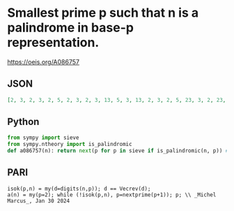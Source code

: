 # Smallest prime p such that n is a palindrome in base\-p representation\.
https://oeis.org/A086757
## JSON
```JSON
[2, 3, 2, 3, 2, 5, 2, 3, 2, 3, 13, 5, 3, 13, 2, 3, 2, 5, 23, 3, 2, 23, 3, 5, 29, 3, 2, 3, 31, 29, 2, 7, 2, 37, 37, 5, 41, 37, 41, 3, 5, 13, 47, 43, 2, 5, 53, 7, 53, 7, 2, 3, 59, 17, 59, 3, 5, 59, 61, 11, 67, 5, 2, 7, 2, 67, 5, 3, 71, 13, 7, 5, 2, 73, 79, 37, 79, 5, 83, 3, 83, 3, 5, 11, 2]
```
## Python
```Python
from sympy import sieve
from sympy.ntheory import is_palindromic
def a086757(n): return next(p for p in sieve if is_palindromic(n, p)) # _Dumitru Damian_, Jan 29 2024
```
## PARI
```PARI
isok(p,n) = my(d=digits(n,p)); d == Vecrev(d);
a(n) = my(p=2); while (!isok(p,n), p=nextprime(p+1)); p; \\ _Michel Marcus_, Jan 30 2024
```

